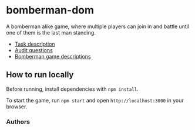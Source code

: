 # bomberman-dom

A bomberman alike game, where multiple players can join in and battle until one of them is the last man standing.

- [Task description](https://github.com/01-edu/public/tree/master/subjects/bomberman-dom)
- [Audit questions](https://github.com/01-edu/public/tree/master/subjects/bomberman-dom/audit)
- [Bomberman game descriptions](https://bomberman.fandom.com/wiki/Bomberman_(series))

## How to run locally

Before running, install dependencies with `npm install`.

To start the game, run `npm start` and open `http://localhost:3000` in your browser.

### Authors


